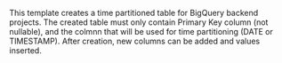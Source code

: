 This template creates a time partitioned table for BigQuery backend projects. The created table must only contain Primary Key column (not nullable), and the colmnn that will be used for time partitioning (DATE or TIMESTAMP). After creation, new columns can be added and values inserted. 

